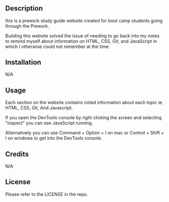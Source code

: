 # <Prework Study Guide Webpage>


## Description


this is a prework study guide website created for boot camp students going through the Prework.


Building this website solved the issue of needing to go back into my notes to remind myself about information on HTML, CSS, Git, and JavaScript in which I otherwise could not remember at the time.


## Installation


N/A


## Usage


Each section on the website contains noted information about each topic ie. HTML, CSS, Git, And Javascript.


If you open the DevTools console by right clicking the screen and selecting "inspect" you can see JavaScript running.


Alternatively you can use Command + Option + I on mac or Control + Shift + I on windows to get into the DevTools console.


## Credits


N/A


## License

Please refer to the LICENSE in the repo.
